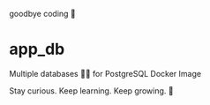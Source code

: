 goodbye coding 👋
# app_db

Multiple databases 🐳🐳 for PostgreSQL Docker Image

<!-- INSPIRATIONAL_QUOTE_START -->
Stay curious. Keep learning. Keep growing.
🦄
<!-- INSPIRATIONAL_QUOTE_END -->
